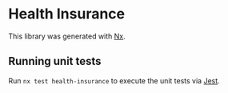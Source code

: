 # Health Insurance

This library was generated with [Nx](https://nx.dev).

## Running unit tests

Run `nx test health-insurance` to execute the unit tests via [Jest](https://jestjs.io).
